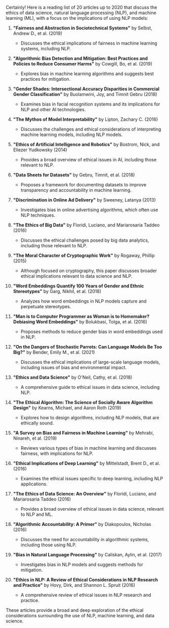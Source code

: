 Certainly! Here is a reading list of 20 articles up to 2020 that discuss the ethics of data science, natural language processing (NLP), and machine learning (ML), with a focus on the implications of using NLP models:

1. **"Fairness and Abstraction in Sociotechnical Systems"** by Selbst, Andrew D., et al. (2019)
   - Discusses the ethical implications of fairness in machine learning systems, including NLP.

2. **"Algorithmic Bias Detection and Mitigation: Best Practices and Policies to Reduce Consumer Harms"** by Cowgill, Bo, et al. (2019)
   - Explores bias in machine learning algorithms and suggests best practices for mitigation.

3. **"Gender Shades: Intersectional Accuracy Disparities in Commercial Gender Classification"** by Buolamwini, Joy, and Timnit Gebru (2018)
   - Examines bias in facial recognition systems and its implications for NLP and other AI technologies.

4. **"The Mythos of Model Interpretability"** by Lipton, Zachary C. (2016)
   - Discusses the challenges and ethical considerations of interpreting machine learning models, including NLP models.

5. **"Ethics of Artificial Intelligence and Robotics"** by Bostrom, Nick, and Eliezer Yudkowsky (2014)
   - Provides a broad overview of ethical issues in AI, including those relevant to NLP.

6. **"Data Sheets for Datasets"** by Gebru, Timnit, et al. (2018)
   - Proposes a framework for documenting datasets to improve transparency and accountability in machine learning.

7. **"Discrimination in Online Ad Delivery"** by Sweeney, Latanya (2013)
   - Investigates bias in online advertising algorithms, which often use NLP techniques.

8. **"The Ethics of Big Data"** by Floridi, Luciano, and Mariarosaria Taddeo (2016)
   - Discusses the ethical challenges posed by big data analytics, including those relevant to NLP.

9. **"The Moral Character of Cryptographic Work"** by Rogaway, Phillip (2015)
   - Although focused on cryptography, this paper discusses broader ethical implications relevant to data science and NLP.

10. **"Word Embeddings Quantify 100 Years of Gender and Ethnic Stereotypes"** by Garg, Nikhil, et al. (2018)
    - Analyzes how word embeddings in NLP models capture and perpetuate stereotypes.

11. **"Man is to Computer Programmer as Woman is to Homemaker? Debiasing Word Embeddings"** by Bolukbasi, Tolga, et al. (2016)
    - Proposes methods to reduce gender bias in word embeddings used in NLP.

12. **"On the Dangers of Stochastic Parrots: Can Language Models Be Too Big?"** by Bender, Emily M., et al. (2021)
    - Discusses the ethical implications of large-scale language models, including issues of bias and environmental impact.

13. **"Ethics and Data Science"** by O'Neil, Cathy, et al. (2018)
    - A comprehensive guide to ethical issues in data science, including NLP.

14. **"The Ethical Algorithm: The Science of Socially Aware Algorithm Design"** by Kearns, Michael, and Aaron Roth (2019)
    - Explores how to design algorithms, including NLP models, that are ethically sound.

15. **"A Survey on Bias and Fairness in Machine Learning"** by Mehrabi, Ninareh, et al. (2019)
    - Reviews various types of bias in machine learning and discusses fairness, with implications for NLP.

16. **"Ethical Implications of Deep Learning"** by Mittelstadt, Brent D., et al. (2016)
    - Examines the ethical issues specific to deep learning, including NLP applications.

17. **"The Ethics of Data Science: An Overview"** by Floridi, Luciano, and Mariarosaria Taddeo (2016)
    - Provides a broad overview of ethical issues in data science, relevant to NLP and ML.

18. **"Algorithmic Accountability: A Primer"** by Diakopoulos, Nicholas (2016)
    - Discusses the need for accountability in algorithmic systems, including those using NLP.

19. **"Bias in Natural Language Processing"** by Caliskan, Aylin, et al. (2017)
    - Investigates bias in NLP models and suggests methods for mitigation.

20. **"Ethics in NLP: A Review of Ethical Considerations in NLP Research and Practice"** by Hovy, Dirk, and Shannon L. Spruit (2016)
    - A comprehensive review of ethical issues in NLP research and practice.

These articles provide a broad and deep exploration of the ethical considerations surrounding the use of NLP, machine learning, and data science.